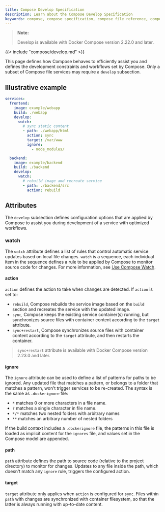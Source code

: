 ```yaml
---
title: Compose Develop Specification
description: Learn about the Compose Develop Specification
keywords: compose, compose specification, compose file reference, compose develop specification
---
```


> **Note:** 
>
> Develop is available with Docker Compose version 2.22.0 and later.

{{< include "compose/develop.md" >}}

This page defines how Compose behaves to efficiently assist you and defines the development constraints and workflows set by Compose. Only a subset of
Compose file services may require a `develop` subsection.

## Illustrative example

```yaml
services:
  frontend:
    image: example/webapp
    build: ./webapp
    develop:
      watch: 
        # sync static content
        - path: ./webapp/html
          action: sync
          target: /var/www
          ignore:
            - node_modules/

  backend:
    image: example/backend
    build: ./backend
    develop:
      watch: 
        # rebuild image and recreate service
        - path: ./backend/src
          action: rebuild
```

## Attributes

The `develop` subsection defines configuration options that are applied by Compose to assist you during development of a service with optimized workflows.

### watch

The `watch` attribute defines a list of rules that control automatic service updates based on local file changes. `watch` is a sequence, each individual item in the sequence defines a rule to be applied by 
Compose to monitor source code for changes. For more information, see [Use Compose Watch](../file-watch.md).

#### action

`action` defines the action to take when changes are detected. If `action` is set to:

- `rebuild`, Compose rebuilds the service image based on the `build` section and recreates the service with the updated image.
- `sync`, Compose keeps the existing service container(s) running, but synchronizes source files with container content according to the `target` attribute.
- `sync+restart`, Compose synchronizes source files with container content according to the `target` attribute, and then restarts the container.

> `sync+restart` attribute is available with Docker Compose version 2.23.0 and later.

#### ignore

The `ignore` attribute can be used to define a list of patterns for paths to be ignored. Any updated file
that matches a pattern, or belongs to a folder that matches a pattern, won't trigger services to be re-created. 
The syntax is the same as `.dockerignore` file: 

- `*` matches 0 or more characters in a file name. 
- `?` matches a single character in file name. 
- `*/*` matches two nested folders with arbitrary names
- `**` matches an arbitrary number of nested folders

If the build context includes a `.dockerignore` file, the patterns in this file is loaded as implicit content
for the `ignores` file, and values set in the Compose model are appended.

#### path

`path` attribute defines the path to source code (relative to the project directory) to monitor for changes. Updates to any file
inside the path, which doesn't match any `ignore` rule, triggers the configured action.

#### target

`target` attribute only applies when `action` is configured for `sync`. Files within `path` with changes are synchronized
with container filesystem, so that the latter is always running with up-to-date content.